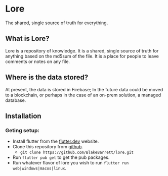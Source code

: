 # Lore

The shared, single source of truth for everything.

 ## What is Lore?
 Lore is a repository of knowledge. It is a shared, single source of truth for anything based on the md5sum of the file.
 It is a place for people to leave comments or notes on any file. 

## Where is the data stored?
At present, the data is stored in Firebase; In the future data could be moved to a blockchain, or perhaps in the case of an on-prem solution, a managed database.

## Installation
### Geting setup:
 * Install flutter from the [flutter.dev](https://flutter.dev) website.
 * Clone this repository from [github](https://github.com/BlakeBarrett/lore.git).
     * `git clone https://github.com/BlakeBarrett/lore.git`
 * Run `flutter pub get` to get the pub packages.
 * Run whatever flavor of lore you wish to run `flutter run web|windows|macos|linux`.
 